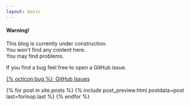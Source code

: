 ```yaml
---
layout: basic
---
```


<div class="card text-white bg-danger mb-5">
  <div class="card-body">
    <h4 class="card-title">Warning!</h4>
    <p class="card-text">
      This blog is currently under construction.<br>
      You won't find any content here.<br>
      You may find problems.
    </p>
    <p class="card-text">
      If you find a bug feel free to open a GitHub issue.
    </p>
    <a href="{{ site.github.issues_url }}" class="btn btn-secondary octicon-white border border-light">{% octicon bug %}&nbsp;&nbsp;GitHub Issues</a>
  </div>
</div>

{% for post in site.posts %}
  {% include post_preview.html postdata=post last=forloop.last %}
{% endfor %}
